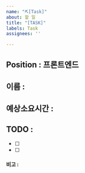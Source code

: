 ```yaml
---
name: "⛏[Task]"
about: 할 일
title: "[TASK]"
labels: Task
assignees: ''

---
```


## Position : 프론트엔드

## 이름 : 

## 예상소요시간 : 

## TODO : 
- [ ]
- [ ]

#### 비고 :
